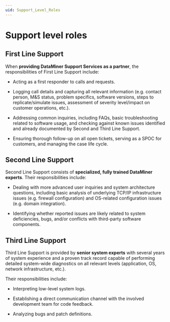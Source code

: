 ```yaml
---
uid: Support_Level_Roles
---
```


# Support level roles

## First Line Support

When **providing DataMiner Support Services as a partner**, the responsibilities of First Line Support include:

- Acting as a first responder to calls and requests.

- Logging call details and capturing all relevant information (e.g. contact person, M&S status, problem specifics, software versions, steps to replicate/simulate issues, assessment of severity level/impact on customer operations, etc.).

- Addressing common inquiries, including FAQs, basic troubleshooting related to software usage, and checking against known issues identified and already documented by Second and Third Line Support.

- Ensuring thorough follow-up on all open tickets, serving as a SPOC for customers, and managing the case life cycle.

## Second Line Support

Second Line Support consists of **specialized, fully trained DataMiner experts**. Their responsibilities include:

- Dealing with more advanced user inquiries and system architecture questions, including basic analysis of underlying TCP/IP infrastructure issues (e.g. firewall configuration) and OS-related configuration issues (e.g. domain integration).

- Identifying whether reported issues are likely related to system deficiencies, bugs, and/or conflicts with third-party software components.

## Third Line Support

Third Line Support is provided by **senior system experts** with several years of system experience and a proven track record capable of performing detailed system-wide diagnostics on all relevant levels (application, OS, network infrastructure, etc.).

Their responsibilities include:

- Interpreting low-level system logs.

- Establishing a direct communication channel with the involved development team for code feedback.

- Analyzing bugs and patch definitions.
